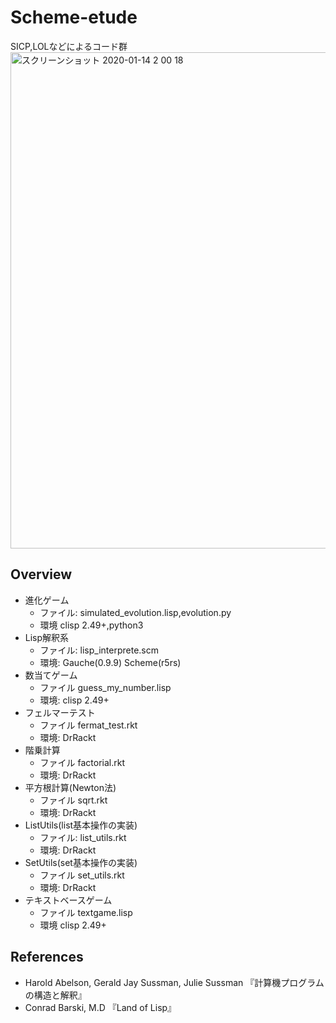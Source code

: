 # Scheme-etude
SICP,LOLなどによるコード群
<img width="794" alt="スクリーンショット 2020-01-14 2 00 18" src="https://user-images.githubusercontent.com/56730772/72275769-ea665200-3671-11ea-996e-9bcd613da3cc.png">


## Overview
* 進化ゲーム
  * ファイル: simulated_evolution.lisp,evolution.py
  * 環境 clisp 2.49+,python3
* Lisp解釈系
  * ファイル: lisp_interprete.scm
  * 環境: Gauche(0.9.9) Scheme(r5rs)
* 数当てゲーム
  * ファイル guess_my_number.lisp
  * 環境: clisp 2.49+
* フェルマーテスト
  * ファイル fermat_test.rkt
  * 環境: DrRackt
* 階乗計算
  * ファイル factorial.rkt
  * 環境: DrRackt
* 平方根計算(Newton法)
  * ファイル sqrt.rkt
  * 環境: DrRackt
* ListUtils(list基本操作の実装)
  * ファイル: list_utils.rkt
  * 環境: DrRackt
* SetUtils(set基本操作の実装)
  * ファイル set_utils.rkt
  * 環境: DrRackt
* テキストベースゲーム
  * ファイル textgame.lisp
  * 環境 clisp 2.49+

## References
* Harold Abelson, Gerald Jay Sussman, Julie Sussman 『計算機プログラムの構造と解釈』
* Conrad Barski, M.D 『Land of Lisp』
　
